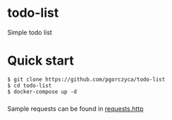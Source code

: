 # todo-list
Simple todo list 

# Quick start
```
$ git clone https://github.com/pgorczyca/todo-list
$ cd todo-list
$ docker-compose up -d
```
###
###
###
Sample requests can be found in [requests.http](https://github.com/pgorczyca/todo-list/blob/main/requests.http)